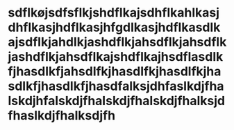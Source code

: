 # sdflkøjsdfsflkjshdflkajsdhflkahlkasjdhflkasjhdflkasjhfgdlkasjhdflkasdlkajsdflkjahdlkjashdflkjahsdflkjahsdflkjashdflkjahsdflkajshdflkajhsdflasdlkfjhasdlkfjahsdlfkjhasdlfkjhasdlfkjhasdlkfjhasdlkfjhasdfalksjdhfaslkdjfhalskdjhfalskdjfhalskdjfhalskdjfhalksjdfhaslkdjfhalksdjfh

